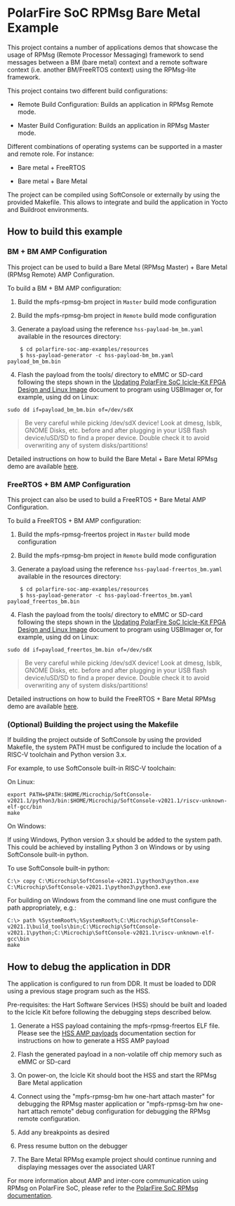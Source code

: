 # PolarFire SoC RPMsg Bare Metal Example

This project contains a number of applications demos that showcase the usage of RPMsg (Remote Processor Messaging) framework to send messages between a BM (bare metal) context and a remote software context (i.e. another BM/FreeRTOS context) using the RPMsg-lite framework.

This project contains two different build configurations:

- Remote Build Configuration: Builds an application in RPMsg Remote mode.

- Master Build Configuration: Builds an application in RPMsg Master mode.

Different combinations of operating systems can be supported in a master and remote role. For instance:

- Bare metal + FreeRTOS

- Bare metal + Bare Metal

The project can be compiled using SoftConsole or externally by using the provided Makefile.
This allows to integrate and build the application in Yocto and Buildroot environments.

## How to build this example

### BM + BM AMP Configuration

This project can be used to build a Bare Metal (RPMsg Master) + Bare Metal (RPMsg Remote) AMP Configuration.

To build a BM + BM AMP configuration:

1. Build the mpfs-rpmsg-bm project in `Master` build mode configuration

2. Build the mpfs-rpmsg-bm project in `Remote` build mode configuration

3. Generate a payload using the reference `hss-payload-bm_bm.yaml` available in the resources directory:

```
    $ cd polarfire-soc-amp-examples/resources
    $ hss-payload-generator -c hss-payload-bm_bm.yaml payload_bm_bm.bin
```

4. Flash the payload from the tools/ directory to eMMC or SD-card following the steps shown in the [Updating PolarFire SoC Icicle-Kit FPGA Design and Linux Image](https://github.com/polarfire-soc/polarfire-soc-documentation/blob/master/boards/mpfs-icicle-kit-es/updating-icicle-kit/updating-icicle-kit-design-and-linux.md) document to program using USBImager or, for example, using dd on Linux:

```
sudo dd if=payload_bm_bm.bin of=/dev/sdX
```
> Be very careful while picking /dev/sdX device! Look at dmesg, lsblk, GNOME Disks, etc. before and after plugging in your USB flash device/uSD/SD to find a proper device. Double check it to avoid overwriting any of system disks/partitions!


Detailed instructions on how to build the Bare Metal + Bare Metal RPMsg demo are available [here](https://github.com/polarfire-soc/polarfire-soc-documentation/blob/master/asymmetric-multiprocessing/rpmsg.md#rpmsg-rtos-intro).

### FreeRTOS + BM AMP Configuration

This project can also be used to build a FreeRTOS + Bare Metal AMP Configuration.

To build a FreeRTOS + BM AMP configuration:

1. Build the mpfs-rpmsg-freertos project in `Master` build mode configuration

2. Build the mpfs-rpmsg-bm project in `Remote` build mode configuration

3. Generate a payload using the reference `hss-payload-freertos_bm.yaml` available in the resources directory:

```
    $ cd polarfire-soc-amp-examples/resources
    $ hss-payload-generator -c hss-payload-freertos_bm.yaml payload_freertos_bm.bin
```

4. Flash the payload from the tools/ directory to eMMC or SD-card following the steps shown in the [Updating PolarFire SoC Icicle-Kit FPGA Design and Linux Image](https://github.com/polarfire-soc/polarfire-soc-documentation/blob/master/boards/mpfs-icicle-kit-es/updating-icicle-kit/updating-icicle-kit-design-and-linux.md) document to program using USBImager or, for example, using dd on Linux:

```
sudo dd if=payload_freertos_bm.bin of=/dev/sdX
```
> Be very careful while picking /dev/sdX device! Look at dmesg, lsblk, GNOME Disks, etc. before and after plugging in your USB flash device/uSD/SD to find a proper device. Double check it to avoid overwriting any of system disks/partitions!

Detailed instructions on how to build the FreeRTOS + Bare Metal RPMsg demo are available [here](https://github.com/polarfire-soc/polarfire-soc-documentation/blob/master/asymmetric-multiprocessing/rpmsg.md#rpmsg-rtos-intro).

### (Optional) Building the project using the Makefile<a name="makefile-build"></a>

If building the project outside of SoftConsole by using the provided Makefile, the system PATH must be configured to include the location of a RISC-V toolchain and Python version 3.x.

For example, to use SoftConsole built-in RISC-V toolchain:

On Linux:
```
export PATH=$PATH:$HOME/Microchip/SoftConsole-v2021.1/python3/bin:$HOME/Microchip/SoftConsole-v2021.1/riscv-unknown-elf-gcc/bin
make
```

On Windows:

If using Windows, Python version 3.x should be added to the system path. This could be achieved by installing Python 3 on Windows or by using SoftConsole built-in python.

To use SoftConsole built-in python:
```
C:\> copy C:\Microchip\SoftConsole-v2021.1\python3\python.exe C:\Microchip\SoftConsole-v2021.1\python3\python3.exe
```

For building on Windows from the command line one must configure the path appropriately, e.g.:
```
C:\> path %SystemRoot%;%SystemRoot%;C:\Microchip\SoftConsole-v2021.1\build_tools\bin;C:\Microchip\SoftConsole-v2021.1\python;C:\Microchip\SoftConsole-v2021.1\riscv-unknown-elf-gcc\bin
make
```
## How to debug the application in DDR

The application is configured to run from DDR. It must be loaded to DDR using a previous stage program such as the HSS.

Pre-requisites: the Hart Software Services (HSS) should be built and loaded to the Icicle Kit before following the debugging steps described below.

1. Generate a HSS payload containing the mpfs-rpmsg-freertos ELF file. Please see the [HSS AMP payloads](https://github.com/polarfire-soc/polarfire-soc-documentation/blob/master/asymmetric-multiprocessing/rpmsg.md#amp-payloads) documentation section for instructions on how to generate a HSS AMP payload

2. Flash the generated payload in a non-volatile off chip memory such as eMMC or SD-card

3. On power-on, the Icicle Kit should boot the HSS and start the RPMsg Bare Metal application

4. Connect using the "mpfs-rpmsg-bm hw one-hart attach master" for debugging the RPMsg master application or "mpfs-rpmsg-bm hw one-hart attach remote" debug configuration for debugging the RPMsg remote configuration.

5. Add any breakpoints as desired

6. Press resume button on the debugger

8. The Bare Metal RPMsg example project should continue running and displaying messages over the associated UART

For more information about AMP and inter-core communication using RPMsg on PolarFire SoC, please refer to the [PolarFire SoC RPMsg documentation](https://github.com/polarfire-soc/polarfire-soc-documentation/blob/master/asymmetric-multiprocessing/rpmsg.md).

